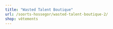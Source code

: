```yaml
---
title: "Wasted Talent Boutique"
url: /soorts-hossegor/wasted-talent-boutique-2/
shop: vêtements
---
```


